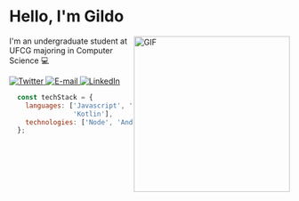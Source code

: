 # Hello, I'm Gildo

<img align="right" alt="GIF" src="https://media1.tenor.com/images/c43ff8f864d7c6568f762a66fe8cfb5c/tenor.gif?itemid=15705968" width="280" >

I'm an undergraduate student at UFCG majoring in Computer Science  :computer:
<div align='left'>
    <a href='https://twitter.com/gildomneto'>
      <img alt='Twitter' src='https://img.shields.io/badge/Twitter-424B54.svg?&style=for-the-badge&logo=twitter&logoColor=FFFFFF&color=424B54' title='Twitter'>
    </a>
    <a href='mailto:gildo.neto@ccc.ufcg.edu.br'>
      <img alt='E-mail' src='https://img.shields.io/badge/email-424B54.svg?&style=for-the-badge&logo=Gmail&logoColor=FFFFFF&color=424B54' title='E-mail'>
    </a>
    <a href='https://www.linkedin.com/in/gildo-neto-7b36b5207/'>
      <img alt='LinkedIn' src='https://img.shields.io/badge/LinkedIn-424B54.svg?&style=for-the-badge&logo=LinkedIn&logoColor=FFFFFF&color=424B54'  title='LinkedIn'>
    </a>
  </div>

```Javascript
  const techStack = {
    languages: ['Javascript', 'Typescript', 'Java',
                'Kotlin'],
    technologies: ['Node', 'Android', 'React', 'AWS']
  };
  ```
